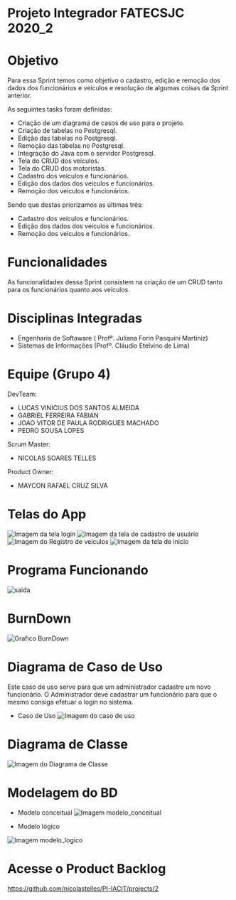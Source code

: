 # Projeto Integrador FATECSJC 2020_2

# Objetivo
Para essa Sprint temos como objetivo o cadastro, edição e remoção dos dados dos funcionários e veículos  e resolução de algumas coisas da Sprint anterior.

As seguintes tasks foram definidas:
- Criação de um diagrama de casos de uso para o projeto.
- Criação de tabelas no Postgresql.
- Edição das tabelas no Postgresql.
- Remoção das tabelas no Postgresql.
- Integração do Java com o servidor Postgresql.
- Tela do CRUD dos veículos.
- Tela do CRUD dos motoristas.
- Cadastro dos veículos e funcionários.
- Edição dos dados dos veículos e funcionários.
- Remoção dos veículos e funcionários.

Sendo que destas priorizamos as últimas três:
- Cadastro dos veículos e funcionários.
- Edição dos dados dos veículos e funcionários.
- Remoção dos veículos e funcionários.

# Funcionalidades
As funcionalidades dessa Sprint consistem na criação de um CRUD tanto para os funcionários quanto aos veículos.

# Disciplinas Integradas
- Engenharia de Softaware ( Profª. Juliana Forin Pasquini Martiniz) 
- Sistemas de Informações (Profº. Cláudio Etelvino de Lima)

# Equipe (Grupo 4)
DevTeam:
- LUCAS VINICIUS DOS SANTOS ALMEIDA
- GABRIEL FERREIRA FABIAN
- JOAO VITOR DE PAULA RODRIGUES MACHADO
- PEDRO SOUSA LOPES

Scrum Master:
- NICOLAS SOARES TELLES

Product Owner: 

- MAYCON RAFAEL CRUZ SILVA

# Telas do App
![Imagem da tela login](Docs/img/login_screen.png "Tela de Login")
![Imagem da tela de cadastro de usuário](Docs/img/user_creator.png "Tela cadastro de funcionário")
![Imagem do Registro de veículos](Docs/img/vehicle_register.png "Tela registro veiculo")
![Imagem da tela de inicio](Docs/img/home_screen.png "Tela de início")

# Programa Funcionando
![saida](https://user-images.githubusercontent.com/60347505/99319757-e7675f80-2848-11eb-922a-76609d5d33ee.gif)

# BurnDown
![Grafico BurnDown](Docs/img/burndown.png "Grafico BurnDown")

# Diagrama de Caso de Uso
Este caso de uso serve para que um administrador cadastre um novo funcionário.
O Administrador deve cadastrar um funcionário para que o mesmo consiga efetuar o login no sistema.

- Caso de Uso
![Imagem do caso de uso](Docs/img/use_case.png "Diagrama de caso de uso")

# Diagrama de Classe
![Imagem do Diagrama de Classe](Docs/img/diagrama_classes.png "Diagrama de Classes")

# Modelagem do BD
- Modelo conceitual
![Imagem modelo_conceitual](Docs/img/Modelo_Conceitual.jpg "Modelo Conceitual")

- Modelo lógico

![Imagem modelo_logico](Docs/img/Modelo_Logico.jpg "Modelo Lógico")


# Acesse o Product Backlog
https://github.com/nicolastelles/PI-IACIT/projects/2
